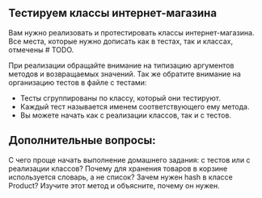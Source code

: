 ## Тестируем классы интернет-магазина
Вам нужно реализовать и протестировать классы интернет-магазина. Все места, которые нужно дописать как в тестах, так и классах, отмечены # TODO.

При реализации обращайте внимание на типизацию аргументов методов и возвращаемых значений. Так же обратите внимание на организацию тестов в файле с тестами:

- Тесты сгруппированы по классу, который они тестируют.
- Каждый тест называется именем соответствующего ему метода.
- Вы можете начать как с реализации классов, так и с тестов.

## Дополнительные вопросы:
С чего проще начать выполнение домашнего задания: с тестов или с реализации классов?
Почему для хранения товаров в корзине используется словарь, а не список?
Зачем нужен hash в классе Product? Изучите этот метод и объясните, почему он нужен.